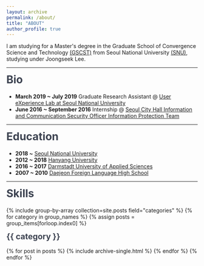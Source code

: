 ```yaml
---
layout: archive
permalink: /about/
title: "ABOUT"
author_profile: true
---
```


I am studying for a Master's degree in the Graduate School of Convergence Science and Technology [(GSCST)](http://convergence.snu.ac.kr/main/) from Seoul National University [(SNU)](http://snu.ac.kr/index.html), studying under Joongseek Lee.

---
<html>
<head>
<meta name="viewport" content="width=device-width, initial-scale=1.0">
<style>

$primary-color: #FF6B6B;
$primary-color-hover: scale-color($primary-color, $lightness: 32%);

body {
    color: #768390;
    background: #FFF;
    font-family: "Effra", Helvetica, sans-serif;
    padding: 0;
    -webkit-font-smoothing: antialiased;
}
h1,h2,h3,h4,h5,h6 {
    color: #3D4351;
    margin-top: 0;
}
a {
    color: $primary-color;
    &:hover {
        color: $primary-color-hover;
        text-decoration: none;
    }
}
.example-header {
    background: #3D4351;
    color: #FFF;
    font-weight: 300;
    padding: 3em 1em;
    text-align: center;
    h1 {
        color: #FFF;
        font-weight: 300;
        margin-bottom: 20px
    }
    p {
        font-size: 12px;
        text-transform: uppercase;
        letter-spacing: 3px;
        font-weight: 700;
    }
}
.container-fluid {
    .row {
        padding: 0 0 4em 0;
        &:nth-child(even) {
            background: #F1F4F5;
        }
    }
}

.example-title {
    text-align: center;
    margin-bottom: 60px;
    padding: 3em 0;
    border-bottom: 1px solid #E4EAEC;
    p {
        margin: 0 auto;
        font-size: 16px;
        max-width: 400px;
    }
}

/*==================================
    TIMELINE
==================================*/

    /*-- GENERAL STYLES
    ------------------------------*/
    .timeline {
        line-height: 1.4em;
        list-style: none;
        margin: 0;
        padding: 0;
        width: 100%;
        h1, h2, h3, h4, h5, h6 {
            line-height: inherit;
        }
    }

    /*----- TIMELINE ITEM -----*/

    .timeline-item {
        padding-left: 40px;
        position: relative;
        &:last-child {
            padding-bottom: 0;
        }
    }

    /*----- TIMELINE INFO -----*/

    .timeline-info {
        font-size: 12px;
        font-weight: 700;
        letter-spacing: 3px;
        margin: 0 0 .5em 0;
        text-transform: uppercase;
        white-space: nowrap;
    }
    /*----- TIMELINE MARKER -----*/

    .timeline-marker {
        position: absolute;
        top: 0; bottom: 0; left: 0;
        width: 15px;
        &:before {
            background: $primary-color;
            border: 3px solid transparent;
            border-radius: 100%;
            content: "";
            display: block;
            height: 15px;
            position: absolute;
            top: 4px; left: 0;
            width: 15px;
            transition: background 0.3s ease-in-out,
                    border 0.3s ease-in-out;
        }
        &:after {
            content: "";
            width: 3px;
            background: #CCD5DB;
            display: block;
            position: absolute;
            top: 24px; bottom: 0; left: 6px;
        }
        .timeline-item:last-child &:after {
            content: none;
        }
    }
    .timeline-item:not(.period):hover .timeline-marker:before {
        background: transparent;
        border: 3px solid $primary-color;
    }

    /*----- TIMELINE CONTENT -----*/

    .timeline-content {
        padding-bottom: 40px;
        p:last-child {
            margin-bottom: 0;
        }
    }

    /*----- TIMELINE PERIOD -----*/
    
    .period {
        padding: 0;
        .timeline-info {
            display: none;
        }
        .timeline-marker {
            &:before {
                background: transparent;
                content: "";
                width: 15px;
                height: auto;
                border: none;
                border-radius: 0;
                top: 0;
                bottom: 30px;
                position: absolute;
                border-top: 3px solid #CCD5DB;
                border-bottom: 3px solid #CCD5DB;
            }
            &:after {
                content: "";
                height: 32px;
                top: auto;
            }
        }
        .timeline-content {
            padding: 40px 0 70px;
        }
        .timeline-title {
            margin: 0;
        }
    }

    /*----------------------------------------------
        MOD: TIMELINE SPLIT
    ----------------------------------------------*/

        .timeline-split {
            @media (min-width: 768px) {
                .timeline {
                    display: table;
                }
                .timeline-item {
                    display: table-row;
                    padding: 0;
                }
                .timeline-info,
                .timeline-marker,
                .timeline-content,
                .period .timeline-info {
                    display: table-cell;
                    vertical-align: top;
                }
                .timeline-marker {
                    position: relative;
                }
                .timeline-content {
                    padding-left: 30px;
                }
                .timeline-info {
                    padding-right: 30px;
                }
                .period .timeline-title {
                    position: relative;
                    left: -45px;
                }
            }
        }

    /*----------------------------------------------
        MOD: TIMELINE CENTERED
    ----------------------------------------------*/

        .timeline-centered {
            @extend .timeline-split;
            @media (min-width: 992px) {
                &,
                .timeline-item,
                .timeline-info,
                .timeline-marker,
                .timeline-content {
                    display: block;
                    margin: 0;
                    padding: 0;
                }
                .timeline-item {
                    padding-bottom: 40px;
                    overflow: hidden;
                }
                .timeline-marker {
                    position: absolute;
                    left: 50%;
                    margin-left: -7.5px;
                }
                .timeline-info,
                .timeline-content {
                    width: 50%;
                }
                > .timeline-item:nth-child(odd) .timeline-info {
                    float: left;
                    text-align: right;
                    padding-right: 30px;
                }
                > .timeline-item:nth-child(odd) .timeline-content {
                    float: right;
                    text-align: left;
                    padding-left: 30px;
                }    
                > .timeline-item:nth-child(even) .timeline-info {
                    float: right;
                    text-align: left;
                    padding-left: 30px;
                }
                > .timeline-item:nth-child(even) .timeline-content {
                    float: left;
                    text-align: right;
                    padding-right: 30px;
                }
                > .timeline-item.period .timeline-content {
                    float: none;
                    padding: 0;
                    width: 100%;
                    text-align: center;
                }
                .timeline-item.period {
                    padding: 50px 0 90px;
                }
                .period .timeline-marker:after {
                    height: 30px;
                    bottom: 0;
                    top: auto;
                }
                .period .timeline-title {
                    left: auto;
                }
            }
        }

    /*----------------------------------------------
        MOD: MARKER OUTLINE
    ----------------------------------------------*/
        
        .marker-outline {
            .timeline-marker {
                &:before {
                    background: transparent;
                    border-color: $primary-color;
                }
            }
            .timeline-item:hover .timeline-marker:before {
                background: $primary-color;
            }
        }
</head>
<body>
<script src="https://use.typekit.net/bkt6ydm.js"></script>
<script>try{Typekit.load({ async: true });}catch(e){}</script>
<header class="example-header">
    <h1 class="text-center">Simple Responsive Timeline</h1>
    <p>Handcrafted by <a href="http://overflowdg.com" target="_blank">Overflow</a></p>
</header>
<div class="container-fluid">
    <div class="row example-basic">
        <div class="col-md-12 example-title">
            <h2>Basic Timeline</h2>
            <p>Extra small devices (phones, less than 768px)</p>
        </div>
        <div class="col-xs-10 col-xs-offset-1 col-sm-8 col-sm-offset-2">
            <ul class="timeline">
                <li class="timeline-item">
                    <div class="timeline-info">
                        <span>March 12, 2016</span>
                    </div>
                    <div class="timeline-marker"></div>
                    <div class="timeline-content">
                        <h3 class="timeline-title">Event Title</h3>
                        <p>Nullam vel sem. Nullam vel sem. Integer ante arcu, accumsan a, consectetuer eget, posuere ut, mauris. Donec orci lectus, aliquam ut, faucibus non, euismod id, nulla. Donec vitae sapien ut libero venenatis faucibus. ullam dictum felis
                            eu pede mollis pretium. Pellentesque ut neque.</p>
                    </div>
                </li>
                <li class="timeline-item">
                    <div class="timeline-info">
                        <span>March 23, 2016</span>
                    </div>
                    <div class="timeline-marker"></div>
                    <div class="timeline-content">
                        <h3 class="timeline-title">Event Title</h3>
                        <p>Nullam vel sem. Nullam vel sem. Integer ante arcu, accumsan a, consectetuer eget, posuere ut, mauris. Donec orci lectus, aliquam ut, faucibus non, euismod id, nulla. Donec vitae sapien ut libero venenatis faucibus. ullam dictum felis
                            eu pede mollis pretium. Pellentesque ut neque. </p>
                    </div>
                </li>
                <li class="timeline-item period">
                    <div class="timeline-info"></div>
                    <div class="timeline-marker"></div>
                    <div class="timeline-content">
                        <h2 class="timeline-title">April 2016</h2>
                    </div>
                </li>
                <li class="timeline-item">
                    <div class="timeline-info">
                        <span>April 02, 2016</span>
                    </div>
                    <div class="timeline-marker"></div>
                    <div class="timeline-content">
                        <h3 class="timeline-title">Event Title</h3>
                        <p>Nullam vel sem. Nullam vel sem. Integer ante arcu, accumsan a, consectetuer eget, posuere ut, mauris. Donec orci lectus, aliquam ut, faucibus non, euismod id, nulla. Donec vitae sapien ut libero venenatis faucibus. ullam dictum felis
                            eu pede mollis pretium. Pellentesque ut neque. </p>
                    </div>
                </li>
                <li class="timeline-item">
                    <div class="timeline-info">
                        <span>April 28, 2016</span>
                    </div>
                    <div class="timeline-marker"></div>
                    <div class="timeline-content">
                        <h3 class="timeline-title">Event Title</h3>
                        <p>Nullam vel sem. Nullam vel sem. Integer ante arcu, accumsan a, consectetuer eget, posuere ut, mauris. Donec orci lectus, aliquam ut, faucibus non, euismod id, nulla. Donec vitae sapien ut libero venenatis faucibus. ullam dictum felis
                            eu pede mollis pretium. Pellentesque ut neque. </p>
                    </div>
                </li>
            </ul>
        </div>
    </div>
    <div class="row example-split">
        <div class="col-md-12 example-title">
            <h2>Split Timeline</h2>
            <p>Small devices (tablets, 768px and up)</p>
        </div>
        <div class="col-xs-10 col-xs-offset-1 col-sm-8 col-sm-offset-2">
            <ul class="timeline timeline-split">
                <li class="timeline-item">
                    <div class="timeline-info">
                        <span>March 12, 2016</span>
                    </div>
                    <div class="timeline-marker"></div>
                    <div class="timeline-content">
                        <h3 class="timeline-title">Event Title</h3>
                        <p>Nullam vel sem. Nullam vel sem. Integer ante arcu, accumsan a, consectetuer eget, posuere ut, mauris. Donec orci lectus, aliquam ut, faucibus non, euismod id, nulla. Donec vitae sapien ut libero venenatis faucibus. ullam dictum felis
                            eu pede mollis pretium. Pellentesque ut neque.</p>
                    </div>
                </li>
                <li class="timeline-item">
                    <div class="timeline-info">
                        <span>March 23, 2016</span>
                    </div>
                    <div class="timeline-marker"></div>
                    <div class="timeline-content">
                        <h3 class="timeline-title">Event Title</h3>
                        <p>Nullam vel sem. Nullam vel sem. Integer ante arcu, accumsan a, consectetuer eget, posuere ut, mauris. Donec orci lectus, aliquam ut, faucibus non, euismod id, nulla. Donec vitae sapien ut libero venenatis faucibus. ullam dictum felis
                            eu pede mollis pretium. Pellentesque ut neque. </p>
                    </div>
                </li>
                <li class="timeline-item period">
                    <div class="timeline-info"></div>
                    <div class="timeline-marker"></div>
                    <div class="timeline-content">
                        <h2 class="timeline-title">April 2016</h2>
                    </div>
                </li>
                <li class="timeline-item">
                    <div class="timeline-info">
                        <span>April 02, 2016</span>
                    </div>
                    <div class="timeline-marker"></div>
                    <div class="timeline-content">
                        <h3 class="timeline-title">Event Title</h3>
                        <p>Nullam vel sem. Nullam vel sem. Integer ante arcu, accumsan a, consectetuer eget, posuere ut, mauris. Donec orci lectus, aliquam ut, faucibus non, euismod id, nulla. Donec vitae sapien ut libero venenatis faucibus. ullam dictum felis
                            eu pede mollis pretium. Pellentesque ut neque. </p>
                    </div>
                </li>
                <li class="timeline-item">
                    <div class="timeline-info">
                        <span>April 28, 2016</span>
                    </div>
                    <div class="timeline-marker"></div>
                    <div class="timeline-content">
                        <h3 class="timeline-title">Event Title</h3>
                        <p>Nullam vel sem. Nullam vel sem. Integer ante arcu, accumsan a, consectetuer eget, posuere ut, mauris. Donec orci lectus, aliquam ut, faucibus non, euismod id, nulla. Donec vitae sapien ut libero venenatis faucibus. ullam dictum felis
                            eu pede mollis pretium. Pellentesque ut neque. </p>
                    </div>
                </li>
            </ul>
        </div>
    </div>
    <div class="row example-centered">
        <div class="col-md-12 example-title">
            <h2>Centered Timeline</h2>
            <p>Medium devices (desktops, 992px and up).</p>
        </div>
        <div class="col-xs-10 col-xs-offset-1 col-sm-8 col-sm-offset-2">
            <ul class="timeline timeline-centered">
                <li class="timeline-item">
                    <div class="timeline-info">
                        <span>March 12, 2016</span>
                    </div>
                    <div class="timeline-marker"></div>
                    <div class="timeline-content">
                        <h3 class="timeline-title">Event Title</h3>
                        <p>Nullam vel sem. Nullam vel sem. Integer ante arcu, accumsan a, consectetuer eget, posuere ut, mauris. Donec orci lectus, aliquam ut, faucibus non, euismod id, nulla. Donec vitae sapien ut libero venenatis faucibus. ullam dictum felis
                            eu pede mollis pretium. Pellentesque ut neque.</p>
                    </div>
                </li>
                <li class="timeline-item">
                    <div class="timeline-info">
                        <span>March 23, 2016</span>
                    </div>
                    <div class="timeline-marker"></div>
                    <div class="timeline-content">
                        <h3 class="timeline-title">Event Title</h3>
                        <p>Nullam vel sem. Nullam vel sem. Integer ante arcu, accumsan a, consectetuer eget, posuere ut, mauris. Donec orci lectus, aliquam ut, faucibus non, euismod id, nulla. Donec vitae sapien ut libero venenatis faucibus. ullam dictum felis
                            eu pede mollis pretium. Pellentesque ut neque. </p>
                    </div>
                </li>
                <li class="timeline-item period">
                    <div class="timeline-info"></div>
                    <div class="timeline-marker"></div>
                    <div class="timeline-content">
                        <h2 class="timeline-title">April 2016</h2>
                    </div>
                </li>
                <li class="timeline-item">
                    <div class="timeline-info">
                        <span>April 02, 2016</span>
                    </div>
                    <div class="timeline-marker"></div>
                    <div class="timeline-content">
                        <h3 class="timeline-title">Event Title</h3>
                        <p>Nullam vel sem. Nullam vel sem. Integer ante arcu, accumsan a, consectetuer eget, posuere ut, mauris. Donec orci lectus, aliquam ut, faucibus non, euismod id, nulla. Donec vitae sapien ut libero venenatis faucibus. ullam dictum felis
                            eu pede mollis pretium. Pellentesque ut neque. </p>
                    </div>
                </li>
                <li class="timeline-item">
                    <div class="timeline-info">
                        <span>April 28, 2016</span>
                    </div>
                    <div class="timeline-marker"></div>
                    <div class="timeline-content">
                        <h3 class="timeline-title">Event Title</h3>
                        <p>Nullam vel sem. Nullam vel sem. Integer ante arcu, accumsan a, consectetuer eget, posuere ut, mauris. Donec orci lectus, aliquam ut, faucibus non, euismod id, nulla. Donec vitae sapien ut libero venenatis faucibus. ullam dictum felis
                            eu pede mollis pretium. Pellentesque ut neque. </p>
                    </div>
                </li>
            </ul>
        </div>
    </div>
</div>
</body>
</style>
</html>
<h1>Bio</h1>
	
- **March 2019 ~ July 2019** 
Graduate Research Assistant @ <a href="http://ux.snu.ac.kr/" target="_blank">User eXperience Lab at Seoul National University</a><br>
- **June 2016 ~ September 2016** 
Internship @ <a href="http://www.redwood-inc.com/" target="_blank">Seoul City Hall Information and Communication Security Officer Information Protection Team</a><br>

---

<h1>Education</h1>

- **2018 ~** 
<a href="http://www.snu.ac.kr/">  Seoul National University</a><br>
- **2012 ~ 2018**
<a href="http://www.hanyang.ac.kr/">Hanyang University</a><br>
- **2016 ~ 2017**
<a href="https://h-da.com/">Darmstadt University of Applied Sciences</a><br>
- **2007 ~ 2010**
<a href="http://djflhs.djsch.kr/main.do">Daejeon Foreign Language High School</a><br>
	
---

<script src="https://cdnjs.cloudflare.com/ajax/libs/Chart.js/2.6.0/Chart.min.js"></script>
<h1><span data-i18n="skills.my_skills">Skills</span></h1>
<canvas id="cs" height="100" width="100"></canvas>    
<script>
    var ctx = document.getElementById("cs");
    var data = {
    labels: "Collaboration, Data Analysis, Python, HTML/CSS, Communication, PM".split(","),
    datasets: [{
        label: "Ability",
        backgroundColor: "rgba(179,181,198,0.2)",
        borderColor: "#3385FF",
        pointBackgroundColor: "#3385FF",
        pointBorderColor: "#fff",
        pointHoverBackgroundColor: "#3385FF",
        pointHoverBorderColor: "#3385FF",
        data: [95, 80, 85, 70, 85, 80]
        }]
    };
    var myRadarChart = new Chart(ctx, {
    type: 'radar',
    data: data,
    options: {
        scale: {
            responsive: true,
            ticks: {min: 0, max: 100},
            lineArc: false,
            pointLabels: {fontSize: 14},
        },
        scaleFontSize: 0,
        legend: {display: false},
    }
    });
</script>





{% include group-by-array collection=site.posts field="categories" %}
{% for category in group_names %}
  {% assign posts = group_items[forloop.index0] %}
  <h2 id="{{ category | slugify }}" class="archive__subtitle">{{ category }}</h2>
  {% for post in posts %}
    {% include archive-single.html %}
  {% endfor %}
{% endfor %}
